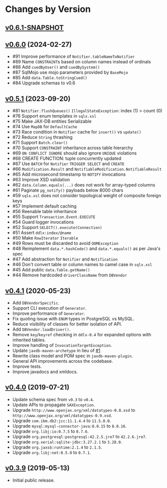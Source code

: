 # Changes by Version

## [v0.6.1-SNAPSHOT](https://github.com/libj/util/compare/991b118c291f2c4990dd496ac5b1c35906e544ba..HEAD)

## [v0.6.0](https://github.com/libj/util/compare/d0f0ae913a7617b14a6be5a0cc42c28ad588eb76..991b118c291f2c4990dd496ac5b1c35906e544ba) (2024-02-27)
* #91 Improve performance of `Notifier.tableNameToNotifier`
* #89 Name `CONSTRAINT`s based on column names instead of ordinals
* #88 Add `cuedByUser()` and `cuedBySystem()`
* #87 SqlMojo use mojo parameters provided by `BaseMojo`
* #85 Add `data.Table.toStringCued()`
* #84 Upgrade schemas to v0.6

## [v0.5.1](https://github.com/jaxdb/jaxdb/compare/7218be9c6d299f66753a9a3943f4cefc433b733e..d0f0ae913a7617b14a6be5a0cc42c28ad588eb76) (2023-09-20)
* #81 `Notifier.flushQueues()` `IllegalStateException`: index (1) > count (0)
* #76 Support enum templates in `sqlx.xsl`
* #75 Make JAX-DB entities Serializable
* #74 Use `MapDB` for `DefaultCache`
* #73 Race condition in `Notifier` cache for `insert()` vs `update()`
* #72 Reduce `String` thrashing
* #71 Support `Batch.clear()`
* #70 Support `CONSTRAINT` inheritance across table hierarchy
* #69 `ON CONFLICT IGNORE` should also ignore `UNIQUE` violations
* #68 CREATE FUNCTION: tuple concurrently updated
* #67 Use `BATCH` for `Notifier` `TRIGGER SELECT` and `CREATE`
* #66 `Modification.Result` and `NotifiableModification.NotifiableResult`
* #65 Add microsecond timestamp to `NOTIFY` invocations
* #63 Improve XSD validation
* #62 `data.Column.equals(...)` does not work for array-typed columns
* #61 Paginate `pg_notify()` payloads below 8000 chars
* #59 `sqlx.xsl` does not consider topological weight of composite foreign keys
* #57 Implement default caching
* #56 Reenable table inheritance
* #55 Support `Transaction.Event.EXECUTE`
* #54 Guard logger invocations
* #52 Support `SELECT().execute(Connection)`
* #51 Assert `ddlx:index/@name`
* #50 Make `RowIterator` `Iterable`
* #49 Rows must be discarded to avoid `OOMException`
* #48 Reimplement `data.*.hashCode()` and `data.*.equals()` as per Java's spec
* #47 Add abstraction for `Notifier` and `Notification`
* #46 Don't convert table or column names to camel case in `sqlx.xsl`
* #45 Add public `data.Table.getName()`
* #44 Remove hardcoded `driverClassName` from `DBVendor`

## [v0.4.1](https://github.com/jaxdb/jaxdb/compare/3c76b0b32592bef2d92015639f5364940c6d02b3..7218be9c6d299f66753a9a3943f4cefc433b733e) (2020-05-23)
* Add `DBVendorSpecific`.
* Support CLI execution of `Generator`.
* Improve performance of `Generator`.
* Fix quoting issue with `ENUM` types in PostgreSQL vs MySQL.
* Reduce visibility of classes for better isolation of API.
* Add `DBVendor.loadDriver()`.
* Remove `key`/`keyref` checking in `ddlx-0.4` for expanded options with inherited tables.
* Improve handling of `InvocationTargetException`.
* Update `jaxdb-maven-archetype` in lieu of [#1](https://github.com/jaxdb/jaxdb/issues/1)
* Rewrite class model and POM spec in `jaxdb-maven-plugin`.
* General API improvements across the codebase.
* Improve tests.
* Improve javadocs and xmldocs.

## [v0.4.0](https://github.com/jaxdb/jaxdb/compare/4d7b1b8e9d1d0b5ec300b0154f1de98a2e13383c..3c76b0b32592bef2d92015639f5364940c6d02b3) (2019-07-21)
* Update schema spec from `v0.3` to `v0.4`.
* Update APIs to propagate `SAXException`.
* Upgrade `http://www.openjax.org/xml/datatypes-0.8.xsd` to `http://www.openjax.org/xml/datatypes-0.9.xsd`.
* Upgrade `com.ibm.db2:jcc:11.1.4.4` to `11.5.0.0`.
* Upgrade `mysql:mysql-connector-java:8.0.15` to `8.0.16`.
* Upgrade `org.libj:io:0.7.5` to `0.7.6`.
* Upgrade `org.postgresql:postgresql:42.2.5.jre7` to `42.2.6.jre7`.
* Upgrade `org.xerial:sqlite-jdbc:3.27.2.1` to `3.28.0`.
* Upgrade `org.jaxsb:runtime:2.1.4` to `2.1.5`.
* Upgrade `org.libj:net:0.5.0` to `0.7.1`.

## [v0.3.9](https://github.com/entinae/pom/compare/89108d2fd7c1782659c594889c5ae25f489bb7a8..4d7b1b8e9d1d0b5ec300b0154f1de98a2e13383c) (2019-05-13)
* Initial public release.
